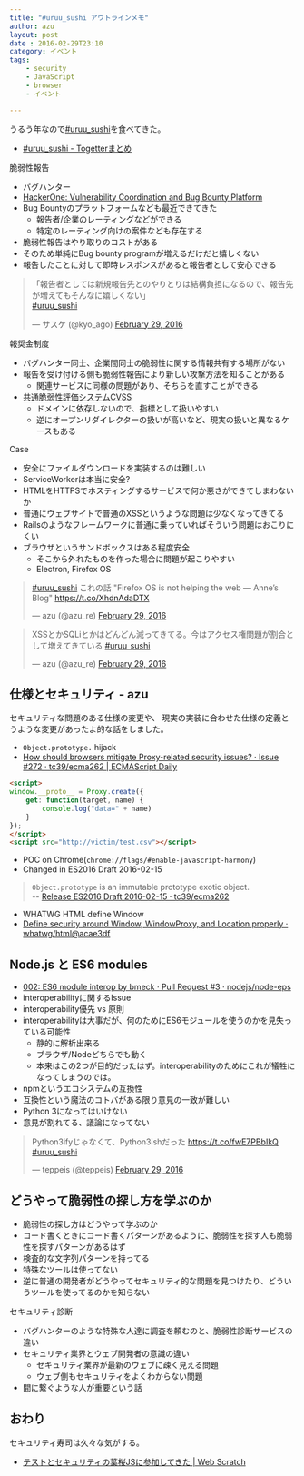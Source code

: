 ```yaml
---
title: "#uruu_sushi アウトラインメモ"
author: azu
layout: post
date : 2016-02-29T23:10
category: イベント
tags:
    - security
    - JavaScript
    - browser
    - イベント

---
```


うるう年なので[#uruu_sushi](https://twitter.com/hashtag/uruu_sushi?src=hash "#uruu_sushi")を食べてきた。

- [#uruu_sushi - Togetterまとめ](http://togetter.com/li/944473 "#uruu_sushi - Togetterまとめ")

脆弱性報告

- バグハンター
- [HackerOne: Vulnerability Coordination and Bug Bounty Platform](https://hackerone.com/ "HackerOne: Vulnerability Coordination and Bug Bounty Platform")
- Bug Bountyのプラットフォームなども最近できてきた
	- 報告者/企業のレーティングなどができる
	- 特定のレーティング向けの案件なども存在する
- 脆弱性報告はやり取りのコストがある
- そのため単純にBug bounty programが増えるだけだと嬉しくない
- 報告したことに対して即時レスポンスがあると報告者として安心できる
 
<blockquote class="twitter-tweet" data-lang="en"><p lang="ja" dir="ltr">「報告者としては新規報告先とのやりとりは結構負担になるので、報告先が増えてもそんなに嬉しくない」<br> <a href="https://twitter.com/hashtag/uruu_sushi?src=hash">#uruu_sushi</a></p>&mdash; サスケ (@kyo_ago) <a href="https://twitter.com/kyo_ago/status/704269476515041280">February 29, 2016</a></blockquote>
<script async src="//platform.twitter.com/widgets.js" charset="utf-8"></script>

報奨金制度

- バグハンター同士、企業間同士の脆弱性に関する情報共有する場所がない
- 報告を受け付ける側も脆弱性報告により新しい攻撃方法を知ることがある
	- 関連サービスに同様の問題があり、そちらを直すことができる
- [共通脆弱性評価システムCVSS](https://www.ipa.go.jp/security/vuln/CVSS.html "共通脆弱性評価システムCVSS")
	- ドメインに依存しないので、指標として扱いやすい
	- 逆にオープンリダイレクターの扱いが高いなど、現実の扱いと異なるケースもある


Case

- 安全にファイルダウンロードを実装するのは難しい
- ServiceWorkerは本当に安全?
- HTMLをHTTPSでホスティングするサービスで何か悪さができてしまわないか
- 普通にウェブサイトで普通のXSSというような問題は少なくなってきてる
- Railsのようなフレームワークに普通に乗っていればそういう問題はおこりにくい
- ブラウザというサンドボックスはある程度安全
	- そこから外れたものを作った場合に問題が起こりやすい
	- Electron, Firefox OS

<blockquote class="twitter-tweet" data-lang="en"><p lang="ja" dir="ltr"><a href="https://twitter.com/hashtag/uruu_sushi?src=hash">#uruu_sushi</a> これの話  &quot;Firefox OS is not helping the web — Anne’s Blog&quot;  <a href="https://t.co/XhdnAdaDTX">https://t.co/XhdnAdaDTX</a></p>&mdash; azu (@azu_re) <a href="https://twitter.com/azu_re/status/704275123025477632">February 29, 2016</a></blockquote>
<script async src="//platform.twitter.com/widgets.js" charset="utf-8"></script>


<blockquote class="twitter-tweet" data-lang="en"><p lang="ja" dir="ltr">XSSとかSQLiとかはどんどん減ってきてる。今はアクセス権問題が割合として増えてきている <a href="https://twitter.com/hashtag/uruu_sushi?src=hash">#uruu_sushi</a></p>&mdash; azu (@azu_re) <a href="https://twitter.com/azu_re/status/704290564158525440">February 29, 2016</a></blockquote>
<script async src="//platform.twitter.com/widgets.js" charset="utf-8"></script>

## 仕様とセキュリティ - azu

セキュリティな問題のある仕様の変更や、
現実の実装に合わせた仕様の定義とうような変更があったよ的な話をしました。

- `Object.prototype.` hijack
- [How should browsers mitigate Proxy-related security issues? · Issue #272 · tc39/ecma262 | ECMAScript Daily](http://ecmascript-daily.github.io/2015/12/26/how-should-browsers-mitigate-proxy-related-security-issues-issue-272-tc39-ecma262 "How should browsers mitigate Proxy-related security issues? · Issue #272 · tc39/ecma262 | ECMAScript Daily")

```html
<script>
window.__proto__ = Proxy.create({
    get: function(target, name) {
	    console.log("data=" + name)
	}
});
</script>
<script src="http://victim/test.csv"></script>
```

- POC on Chrome(`chrome://flags/#enable-javascript-harmony`)
- Changed in ES2016 Draft 2016-02-15

> `Object.prototype` is an immutable prototype exotic object.   
> -- [Release ES2016 Draft 2016-02-15 · tc39/ecma262](https://github.com/tc39/ecma262/releases/tag/es2016-draft-20160215 "Release ES2016 Draft 2016-02-15 · tc39/ecma262")


- WHATWG HTML define Window
- [Define security around Window, WindowProxy, and Location properly · whatwg/html@acae3df](https://github.com/whatwg/html/commit/acae3df652b382e9f4f1d1b4dc7e08e2b00df821 "Define security around Window, WindowProxy, and Location properly · whatwg/html@acae3df")


	
## Node.js と ES6 modules

- [002: ES6 module interop by bmeck · Pull Request #3 · nodejs/node-eps](https://github.com/nodejs/node-eps/pull/3 "002: ES6 module interop by bmeck · Pull Request #3 · nodejs/node-eps")
- interoperabilityに関するIssue
- interoperability優先 vs 原則
- interoperabilityは大事だが、何のためにES6モジュールを使うのかを見失っている可能性
	- 静的に解析出来る
	- ブラウザ/Nodeどちらでも動く
	- 本来はこの2つが目的だったはず。interoperabilityのためにこれが犠牲になってしまうのでは。
- npmというエコシステムの互換性
- 互換性という魔法のコトバがある限り意見の一致が難しい
- Python 3になってはいけない
- 意見が割れてる、議論になってない

<blockquote class="twitter-tweet" data-lang="en"><p lang="ja" dir="ltr">Python3ifyじゃなくて、Python3ishだった <a href="https://t.co/fwE7PBbIkQ">https://t.co/fwE7PBbIkQ</a> <a href="https://twitter.com/hashtag/uruu_sushi?src=hash">#uruu_sushi</a></p>&mdash; teppeis (@teppeis) <a href="https://twitter.com/teppeis/status/704327441595019265">February 29, 2016</a></blockquote>
<script async src="//platform.twitter.com/widgets.js" charset="utf-8"></script>

## どうやって脆弱性の探し方を学ぶのか

- 脆弱性の探し方はどうやって学ぶのか
- コード書くときにコード書くパターンがあるように、脆弱性を探す人も脆弱性を探すパターンがあるはず
- 検査的な文字列パターンを持ってる
- 特殊なツールは使ってない
- 逆に普通の開発者がどうやってセキュリティ的な問題を見つけたり、どういうツールを使ってるのかを知らない

セキュリティ診断

- バグハンターのような特殊な人達に調査を頼むのと、脆弱性診断サービスの違い
- セキュリティ業界とウェブ開発者の意識の違い
	- セキュリティ業界が最新のウェブに疎く見える問題
	- ウェブ側もセキュリティをよくわからない問題
- 間に繋ぐような人が重要という話

## おわり

セキュリティ寿司は久々な気がする。

- [テストとセキュリティの葉桜JSに参加してきた | Web Scratch](http://efcl.info/2014/0415/res3844/ "テストとセキュリティの葉桜JSに参加してきた | Web Scratch")
